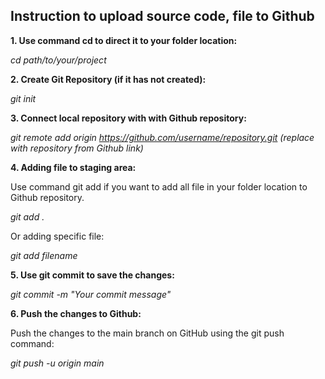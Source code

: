 ## Instruction to upload source code, file to Github

**1. Use command cd to direct it to your folder location:** 

*cd path/to/your/project*

**2. Create Git Repository (if it has not created):**

*git init*

**3. Connect local repository with with Github repository:**

*git remote add origin https://github.com/username/repository.git (replace with repository from Github link)*

**4. Adding file to staging area:**

Use command git add if you want to add all file in your folder location to Github repository.

*git add .*

Or adding specific file: 

*git add filename*

**5. Use git commit to save the changes:**

*git commit -m "Your commit message"*

**6. Push the changes to Github:**

Push the changes to the main branch on GitHub using the git push command:

*git push -u origin main*
